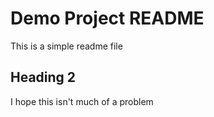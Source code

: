 # Demo Project README 

This is a simple readme file

## Heading 2


I hope this isn't much of a problem

